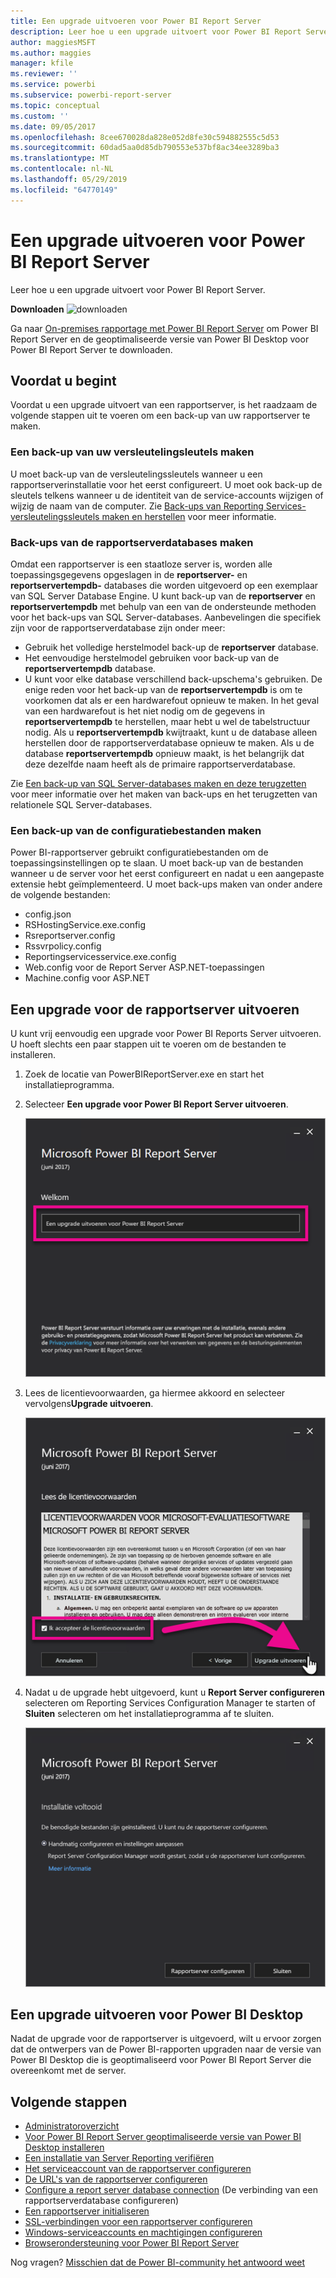 ```yaml
---
title: Een upgrade uitvoeren voor Power BI Report Server
description: Leer hoe u een upgrade uitvoert voor Power BI Report Server.
author: maggiesMSFT
ms.author: maggies
manager: kfile
ms.reviewer: ''
ms.service: powerbi
ms.subservice: powerbi-report-server
ms.topic: conceptual
ms.custom: ''
ms.date: 09/05/2017
ms.openlocfilehash: 8cee670028da828e052d8fe30c594882555c5d53
ms.sourcegitcommit: 60dad5aa0d85db790553e537bf8ac34ee3289ba3
ms.translationtype: MT
ms.contentlocale: nl-NL
ms.lasthandoff: 05/29/2019
ms.locfileid: "64770149"
---
```

# <a name="upgrade-power-bi-report-server"></a>Een upgrade uitvoeren voor Power BI Report Server

Leer hoe u een upgrade uitvoert voor Power BI Report Server.

 **Downloaden** ![downloaden](media/upgrade/download.png "downloaden")

Ga naar [On-premises rapportage met Power BI Report Server](https://powerbi.microsoft.com/report-server/) om Power BI Report Server en de geoptimaliseerde versie van Power BI Desktop voor Power BI Report Server te downloaden.

## <a name="before-you-begin"></a>Voordat u begint

Voordat u een upgrade uitvoert van een rapportserver, is het raadzaam de volgende stappen uit te voeren om een back-up van uw rapportserver te maken.

### <a name="backing-up-the-encryption-keys"></a>Een back-up van uw versleutelingsleutels maken

U moet back-up van de versleutelingssleutels wanneer u een rapportserverinstallatie voor het eerst configureert. U moet ook back-up de sleutels telkens wanneer u de identiteit van de service-accounts wijzigen of wijzig de naam van de computer. Zie [Back-ups van Reporting Services-versleutelingssleutels maken en herstellen](https://docs.microsoft.com/sql/reporting-services/install-windows/ssrs-encryption-keys-back-up-and-restore-encryption-keys) voor meer informatie.

### <a name="backing-up-the-report-server-databases"></a>Back-ups van de rapportserverdatabases maken

Omdat een rapportserver is een staatloze server is, worden alle toepassingsgegevens opgeslagen in de **reportserver-** en **reportservertempdb-** databases die worden uitgevoerd op een exemplaar van SQL Server Database Engine. U kunt back-up van de **reportserver** en **reportservertempdb** met behulp van een van de ondersteunde methoden voor het back-ups van SQL Server-databases. Aanbevelingen die specifiek zijn voor de rapportserverdatabase zijn onder meer:

* Gebruik het volledige herstelmodel back-up de **reportserver** database.
* Het eenvoudige herstelmodel gebruiken voor back-up van de **reportservertempdb** database.
* U kunt voor elke database verschillend back-upschema's gebruiken. De enige reden voor het back-up van de **reportservertempdb** is om te voorkomen dat als er een hardwarefout opnieuw te maken. In het geval van een hardwarefout is het niet nodig om de gegevens in **reportservertempdb** te herstellen, maar hebt u wel de tabelstructuur nodig. Als u **reportservertempdb** kwijtraakt, kunt u de database alleen herstellen door de rapportserverdatabase opnieuw te maken. Als u de database **reportservertempdb** opnieuw maakt, is het belangrijk dat deze dezelfde naam heeft als de primaire rapportserverdatabase.

Zie [Een back-up van SQL Server-databases maken en deze terugzetten](https://docs.microsoft.com/sql/relational-databases/backup-restore/back-up-and-restore-of-sql-server-databases) voor meer informatie over het maken van back-ups en het terugzetten van relationele SQL Server-databases.

### <a name="backing-up-the-configuration-files"></a>Een back-up van de configuratiebestanden maken

Power BI-rapportserver gebruikt configuratiebestanden om de toepassingsinstellingen op te slaan. U moet back-up van de bestanden wanneer u de server voor het eerst configureert en nadat u een aangepaste extensie hebt geïmplementeerd. U moet back-ups maken van onder andere de volgende bestanden:

* config.json
* RSHostingService.exe.config
* Rsreportserver.config
* Rssvrpolicy.config
* Reportingservicesservice.exe.config
* Web.config voor de Report Server ASP.NET-toepassingen
* Machine.config voor ASP.NET

## <a name="upgrade-the-report-server"></a>Een upgrade voor de rapportserver uitvoeren

U kunt vrij eenvoudig een upgrade voor Power BI Reports Server uitvoeren. U hoeft slechts een paar stappen uit te voeren om de bestanden te installeren.

1. Zoek de locatie van PowerBIReportServer.exe en start het installatieprogramma.

2. Selecteer **Een upgrade voor Power BI Report Server uitvoeren**.

    ![Power BI Report Server upgrade](media/upgrade/reportserver-upgrade1.png "Power BI Report Server upgraden")

3. Lees de licentievoorwaarden, ga hiermee akkoord en selecteer vervolgens**Upgrade uitvoeren**.

    ![Gebruiksrechtovereenkomst](media/upgrade/reportserver-upgrade-eula.png "gebruiksrechtovereenkomst")

4. Nadat u de upgrade hebt uitgevoerd, kunt u **Report Server configureren** selecteren om Reporting Services Configuration Manager te starten of **Sluiten** selecteren om het installatieprogramma af te sluiten.

    ![Configuratie bijwerken](media/upgrade/reportserver-upgrade-configure.png)

## <a name="upgrade-power-bi-desktop"></a>Een upgrade uitvoeren voor Power BI Desktop

Nadat de upgrade voor de rapportserver is uitgevoerd, wilt u ervoor zorgen dat de ontwerpers van de Power BI-rapporten upgraden naar de versie van Power BI Desktop die is geoptimaliseerd voor Power BI Report Server die overeenkomt met de server.

## <a name="next-steps"></a>Volgende stappen

* [Administratoroverzicht](admin-handbook-overview.md)  
* [Voor Power BI Report Server geoptimaliseerde versie van Power BI Desktop installeren](install-powerbi-desktop.md)  
* [Een installatie van Server Reporting verifiëren](https://docs.microsoft.com/sql/reporting-services/install-windows/verify-a-reporting-services-installation)  
* [Het serviceaccount van de rapportserver configureren](https://docs.microsoft.com/sql/reporting-services/install-windows/configure-the-report-server-service-account-ssrs-configuration-manager)  
* [De URL's van de rapportserver configureren](https://docs.microsoft.com/sql/reporting-services/install-windows/configure-report-server-urls-ssrs-configuration-manager)  
* [Configure a report server database connection](https://docs.microsoft.com/sql/reporting-services/install-windows/configure-a-report-server-database-connection-ssrs-configuration-manager) (De verbinding van een rapportserverdatabase configureren)  
* [Een rapportserver initialiseren](https://docs.microsoft.com/sql/reporting-services/install-windows/ssrs-encryption-keys-initialize-a-report-server)  
* [SSL-verbindingen voor een rapportserver configureren](https://docs.microsoft.com/sql/reporting-services/security/configure-ssl-connections-on-a-native-mode-report-server)  
* [Windows-serviceaccounts en machtigingen configureren](https://docs.microsoft.com/sql/database-engine/configure-windows/configure-windows-service-accounts-and-permissions)  
* [Browserondersteuning voor Power BI Report Server](browser-support.md)

Nog vragen? [Misschien dat de Power BI-community het antwoord weet](https://community.powerbi.com/)